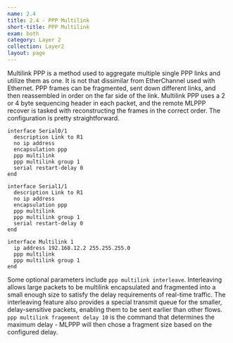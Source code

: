 ```yaml
---
name: 2.4
title: 2.4 - PPP Multilink
short-title: PPP Multilink
exam: both
category: Layer 2
collection: Layer2
layout: page
---
```

Multilink PPP is a method used to aggregate multiple single PPP links and utilize them as one. It is not that dissimilar from EtherChannel used with Ethernet. PPP frames can be fragmented, sent down different links, and then reassembled in order on the far side of the link. Multilink PPP uses a 2 or 4 byte sequencing header in each packet, and the remote MLPPP recover is tasked with reconstructing the frames in the correct order. The configuration is pretty straightforward.

```
interface Serial0/1
  description Link to R1
  no ip address
  encapsulation ppp
  ppp multilink
  ppp multilink group 1
  serial restart-delay 0
end

interface Serial1/1
  description Link to R1
  no ip address
  encapsulation ppp
  ppp multilink
  ppp multilink group 1
  serial restart-delay 0
end

interface Multilink 1
  ip address 192.168.12.2 255.255.255.0
  ppp multilink
  ppp multilink group 1
end
```

Some optional parameters include `ppp multilink interleave`. Interleaving allows large packets to be multilink encapsulated and fragmented into a small enough size to satisfy the delay requirements of real-time traffic. The interleaving feature also provides a special transmit queue for the smaller, delay-sensitive packets, enabling them to be sent earlier than other flows. `ppp multilink fragement delay 10` is the command that determines the maximum delay - MLPPP will then chose a fragment size based on the configured delay.